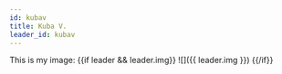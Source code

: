 ```yaml
---
id: kubav
title: Kuba V.
leader_id: kubav 
---
```


This is my image: 
{{if leader && leader.img}} ![]({{ leader.img }}) {{/if}}
